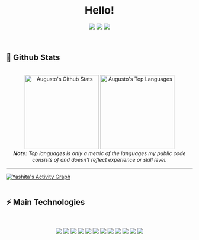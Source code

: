 <h1 align="center">
  Hello!
</h1>

<p align="center">   
  <a href="mailto:carmolim@gmail.com" target="_blank"><img src="https://img.shields.io/badge/-Email-0D1117?style=for-the-badge&logo=gmail&logoColor=00B9EC"></a>
  <a href="https://www.linkedin.com/in/augsutocarmo" target="_blank"><img src="https://img.shields.io/badge/-LinkedIn-0D1117?style=for-the-badge&logo=linkedin&logoColor=00B9EC"></a> 
  <a href="https://www.instagram.com/codingvisuals" target="_blank"><img src="https://img.shields.io/badge/-Instagram-0D1117?style=for-the-badge&logo=instagram&logoColor=00B9EC"></a>
</p>


<br/>


<h2>📃 Github Stats</h2>

<br/>

<div>

  
  <div align="center">
    <img alt="Augusto's Github Stats" src="https://github-readme-stats.vercel.app/api?username=carmolim&show_icons=true&include_all_commits=true&count_private=true&theme=react&hide_border=true&bg_color=0D1117&title_color=00B9EC&icon_color=00B9EC" height="200"/>
    <img alt="Augusto's Top Languages" src="https://github-readme-stats.vercel.app/api/top-langs/?username=carmolim&langs_count=10&layout=compact&theme=react&hide_border=true&bg_color=0D1117&title_color=00B9EC&icon_color=00B9EC" height="200"/>
    <br/>
    <i><b>Note:</b> Top languages is only a metric of the languages my public code consists of and doesn't reflect experience or skill level.</i>
  </div>

  <hr/>

  <div>
    <a href="#"><img alt="Yashita's Activity Graph" src="https://activity-graph.herokuapp.com/graph?username=carmolim&custom_title=Augusto%20Carmo's%20Contribution%20Graph&bg_color=0D1117&color=00B9EC&line=FFFFFF&point=00B9EC&hide_border=true" /></a>
  <div> 
</div>

<br/>

<h2>⚡ Main Technologies</h2>

<br/>

<p align="center">
  <a href="#"><img src="https://img.shields.io/badge/-JavaScript-0D1117?style=flat-square&logo=javascript&logoColor=00B9EC"></a>
  <a href="#"><img src="https://img.shields.io/badge/-HTML5-0D1117?style=flat-square&logo=html5&logoColor=00B9EC"></a>
  <a href="#"><img src="https://img.shields.io/badge/-CSS3-0D1117?style=flat-square&logo=css3&logoColor=00B9EC"></a>
  <a href="#"><img src="https://img.shields.io/badge/-Git-0D1117?style=flat-square&logo=git&logoColor=00B9EC"></a>
  <a href="#"><img src="https://img.shields.io/badge/Markdown-%230D1117.svg?style=flat-square&logo=markdown&logoColor=00B9EC"></a>
  <a href="#"><img src="https://img.shields.io/badge/-MySQL-0D1117?style=flat-square&logo=mysql&logoColor=00B9EC"></a>
  <a href="#"><img src="https://img.shields.io/badge/-Docker-0D1117?style=flat-square&logo=docker&logoColor=00B9EC"></a>
  <a href="#"><img src="https://img.shields.io/badge/GitHub%20Pages-%230D1117.svg?style=flat-square&logo=github&logoColor=00B9EC"></a>
  <a href="#"><img src="https://img.shields.io/badge/-Digital%20Ocean-0D1117?style=flat-square&logo=digitalocean&logoColor=00B9EC"></a>
  <a href="#"><img src="https://img.shields.io/badge/-GitHub-0D1117?style=flat-square&logo=github&logoColor=00B9EC"></a>
  <a href="#"><img src="https://img.shields.io/badge/-Arduino-0D1117?style=flat-square&logo=Arduino&logoColor=00B9EC"></a>
  <a href="#"><img src="https://img.shields.io/badge/-Raspberry%20Pi-0D1117?style=flat-square&logo=Raspberry-Pi&logoColor=00B9EC"></a>
</p>
